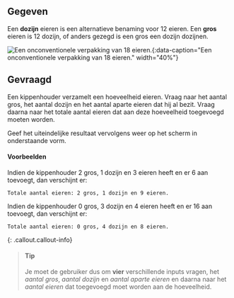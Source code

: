 ## Gegeven
Een **dozijn** eieren is een alternatieve benaming voor 12 eieren. Een **gros** eieren is 12 dozijn, of anders gezegd is een gros een dozijn dozijnen.

![Een onconventionele verpakking van 18 eieren.](media/eggshortagehero.gif "Een onconventionele verpakking van 18 eieren."){:data-caption="Een onconventionele verpakking van 18 eieren." width="40%"}

## Gevraagd
Een kippenhouder verzamelt een hoeveelheid eieren. Vraag naar het aantal gros, het aantal dozijn en het aantal aparte eieren dat hij al bezit. Vraag daarna naar het totale aantal eieren dat aan deze hoeveelheid toegevoegd moeten worden. 

Geef het uiteindelijke resultaat vervolgens weer op het scherm in onderstaande vorm.

#### Voorbeelden
Indien de kippenhouder 2 gros, 1 dozijn en 3 eieren heeft en er 6 aan toevoegt, dan verschijnt er:
```
Totale aantal eieren: 2 gros, 1 dozijn en 9 eieren.
```

Indien de kippenhouder 0 gros, 3 dozijn en 4 eieren heeft en er 16 aan toevoegt, dan verschijnt er:
```
Totale aantal eieren: 0 gros, 4 dozijn en 8 eieren.
```

{: .callout.callout-info}
> #### Tip
> Je moet de gebruiker dus om **vier** verschillende inputs vragen, het *aantal gros*, *aantal dozijn* en *aantal aparte eieren* en daarna naar het *aantal eieren* dat toegevoegd moet worden aan de hoeveelheid.
